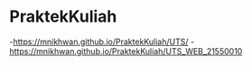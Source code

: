 # PraktekKuliah
  -https://mnikhwan.github.io/PraktekKuliah/UTS/
  -https://mnikhwan.github.io/PraktekKuliah/UTS_WEB_21550010
